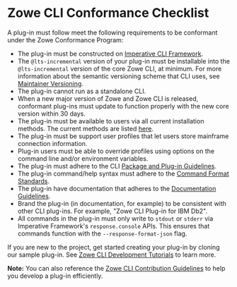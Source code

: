 # Zowe CLI Conformance Checklist

A plug-in must follow meet the following requirements to be conformant under the Zowe Conformance Program:

- The plug-in must be constructed on [Imperative CLI Framework](https://github.com/zowe/imperative).
- The `@lts-incremental` version of your plug-in must be installable into the `@lts-incremental` version of the core Zowe CLI, at minimum. For more information about the semantic versioning scheme that CLI uses, see [Maintainer Versioning](https://github.com/zowe/zowe-cli/blob/master/docs/MaintainerVersioning.md).
- The plug-in cannot run as a standalone CLI. 
- When a new major version of Zowe and Zowe CLI is released, conformant plug-ins must update to function properly with the new core version within 30 days.
- The plug-in must be available to users via all current installation methods. The current methods are listed [here](https://zowe.github.io/docs-site/latest/user-guide/cli-installcli.html#methods-to-install-zowe-cli).
- The plug-in must be support user profiles that let users store mainframe connection information.
- Plug-in users must be able to override profiles using options on the command line and/or environment variables.
- The plug-in must adhere to the CLI [Package and Plug-in Guidelines](https://github.com/zowe/zowe-cli/blob/master/docs/PackagesAndPluginGuidelines.md).
- The plug-in command/help syntax must adhere to the [Command Format Standards](https://github.com/zowe/zowe-cli/blob/master/docs/CommandFormatStandards.md).
- The plug-in have documentation that adheres to the [Documentation Guidelines](https://github.com/zowe/zowe-cli/blob/master/CONTRIBUTING.md#documentation-guidelines). 
- Brand the plug-in (in documentation, for example) to be consistent with other CLI plug-ins. For example, "Zowe CLI Plug-in for IBM Db2". 
- All commands in the plug-in must only write to `stdout` or `stderr` via Imperative Framework's `response.console` APIs. This ensures that commands function with the `--response-format-json` flag.

If you are new to the project, get started creating your plug-in by cloning our sample plug-in. See [Zowe CLI Development Tutorials](https://zowe.github.io/docs-site/latest/extend/extend-cli/cli-devTutorials.html#getting-started) to learn more. 

**Note:** You can also reference the [Zowe CLI Contribution Guidelines](https://github.com/zowe/zowe-cli/blob/conformance/CONTRIBUTING.md) to help you develop a plug-in efficiently. 
